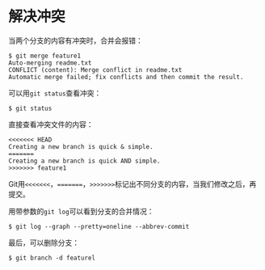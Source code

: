 # 解决冲突

当两个分支的内容有冲突时，合并会报错：

	$ git merge feature1
	Auto-merging readme.txt
	CONFLICT (content): Merge conflict in readme.txt
	Automatic merge failed; fix conflicts and then commit the result.

可以用`git status`查看冲突：

	$ git status

直接查看冲突文件的内容：

	<<<<<<< HEAD
	Creating a new branch is quick & simple.
	=======
	Creating a new branch is quick AND simple.
	>>>>>>> feature1

Git用`<<<<<<<`，`=======`，`>>>>>>>`标记出不同分支的内容，当我们修改之后，再提交。

用带参数的`git log`可以看到分支的合并情况：

	$ git log --graph --pretty=oneline --abbrev-commit

最后，可以删除分支：

	$ git branch -d featurel
